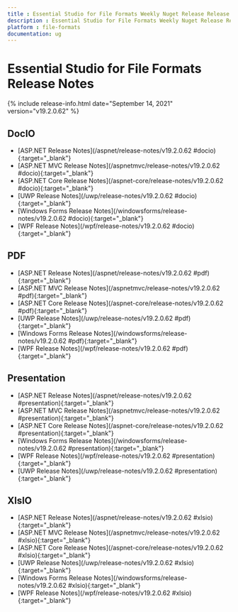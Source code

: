 ```yaml
---
title : Essential Studio for File Formats Weekly Nuget Release Release Notes  
description : Essential Studio for File Formats Weekly Nuget Release Release Notes  
platform : file-formats
documentation: ug
---
```


# Essential Studio for File Formats  Release Notes  

{% include release-info.html date="September 14, 2021" version="v19.2.0.62" %} 

## DocIO

* [ASP.NET Release Notes](/aspnet/release-notes/v19.2.0.62
#docio){:target="_blank"}
* [ASP.NET MVC Release Notes](/aspnetmvc/release-notes/v19.2.0.62
#docio){:target="_blank"}
* [ASP.NET Core Release Notes](/aspnet-core/release-notes/v19.2.0.62
#docio){:target="_blank"}
* [UWP Release Notes](/uwp/release-notes/v19.2.0.62
#docio){:target="_blank"}
* [Windows Forms Release Notes](/windowsforms/release-notes/v19.2.0.62
#docio){:target="_blank"}
* [WPF Release Notes](/wpf/release-notes/v19.2.0.62
#docio){:target="_blank"}


## PDF

* [ASP.NET Release Notes](/aspnet/release-notes/v19.2.0.62
#pdf){:target="_blank"}
* [ASP.NET MVC Release Notes](/aspnetmvc/release-notes/v19.2.0.62
#pdf){:target="_blank"}
* [ASP.NET Core Release Notes](/aspnet-core/release-notes/v19.2.0.62
#pdf){:target="_blank"}
* [UWP Release Notes](/uwp/release-notes/v19.2.0.62
#pdf){:target="_blank"}
* [Windows Forms Release Notes](/windowsforms/release-notes/v19.2.0.62
#pdf){:target="_blank"}
* [WPF Release Notes](/wpf/release-notes/v19.2.0.62
#pdf){:target="_blank"}


## Presentation

* [ASP.NET Release Notes](/aspnet/release-notes/v19.2.0.62
#presentation){:target="_blank"}
* [ASP.NET MVC Release Notes](/aspnetmvc/release-notes/v19.2.0.62
#presentation){:target="_blank"}
* [ASP.NET Core Release Notes](/aspnet-core/release-notes/v19.2.0.62
#presentation){:target="_blank"}
* [Windows Forms Release Notes](/windowsforms/release-notes/v19.2.0.62
#presentation){:target="_blank"}
* [WPF Release Notes](/wpf/release-notes/v19.2.0.62
#presentation){:target="_blank"}
* [UWP Release Notes](/uwp/release-notes/v19.2.0.62
#presentation){:target="_blank"}


## XlsIO

* [ASP.NET Release Notes](/aspnet/release-notes/v19.2.0.62
#xlsio){:target="_blank"}
* [ASP.NET MVC Release Notes](/aspnetmvc/release-notes/v19.2.0.62
#xlsio){:target="_blank"}
* [ASP.NET Core Release Notes](/aspnet-core/release-notes/v19.2.0.62
#xlsio){:target="_blank"}
* [UWP Release Notes](/uwp/release-notes/v19.2.0.62
#xlsio){:target="_blank"}
* [Windows Forms Release Notes](/windowsforms/release-notes/v19.2.0.62
#xlsio){:target="_blank"}
* [WPF Release Notes](/wpf/release-notes/v19.2.0.62
#xlsio){:target="_blank"}